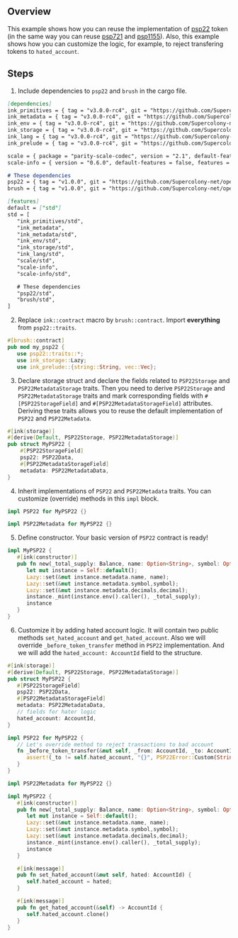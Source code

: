 ## Overview

This example shows how you can reuse the implementation of
[psp22](https://github.com/Supercolony-net/openbrush-contracts/tree/main/contracts/token/psp22) token (in the same way you can reuse
[psp721](https://github.com/Supercolony-net/openbrush-contracts/tree/main/contracts/token/psp721) and [psp1155](https://github.com/Supercolony-net/openbrush-contracts/tree/main/contracts/token/psp1155)). Also, this example shows how you can customize
the logic, for example, to reject transfering tokens to `hated_account`.

## Steps

1. Include dependencies to `psp22` and `brush` in the cargo file.

```markdown
[dependencies]
ink_primitives = { tag = "v3.0.0-rc4", git = "https://github.com/Supercolony-net/ink", default-features = false }
ink_metadata = { tag = "v3.0.0-rc4", git = "https://github.com/Supercolony-net/ink", default-features = false, features = ["derive"], optional = true }
ink_env = { tag = "v3.0.0-rc4", git = "https://github.com/Supercolony-net/ink", default-features = false }
ink_storage = { tag = "v3.0.0-rc4", git = "https://github.com/Supercolony-net/ink", default-features = false }
ink_lang = { tag = "v3.0.0-rc4", git = "https://github.com/Supercolony-net/ink", default-features = false }
ink_prelude = { tag = "v3.0.0-rc4", git = "https://github.com/Supercolony-net/ink", default-features = false }

scale = { package = "parity-scale-codec", version = "2.1", default-features = false, features = ["derive"] }
scale-info = { version = "0.6.0", default-features = false, features = ["derive"], optional = true }

# These dependencies
psp22 = { tag = "v1.0.0", git = "https://github.com/Supercolony-net/openbrush-contracts", default-features = false }
brush = { tag = "v1.0.0", git = "https://github.com/Supercolony-net/openbrush-contracts", default-features = false }

[features]
default = ["std"]
std = [
   "ink_primitives/std",
   "ink_metadata",
   "ink_metadata/std",
   "ink_env/std",
   "ink_storage/std",
   "ink_lang/std",
   "scale/std",
   "scale-info",
   "scale-info/std",

   # These dependencies   
   "psp22/std",
   "brush/std",
]
```

2. Replace `ink::contract` macro by `brush::contract`.
   Import **everything** from `psp22::traits`.

```rust
#[brush::contract]
pub mod my_psp22 {
   use psp22::traits::*;
   use ink_storage::Lazy;
   use ink_prelude::{string::String, vec::Vec};
```

3. Declare storage struct and declare the fields related to `PSP22Storage` and `PSP22MetadataStorage`
   traits. Then you need to derive `PSP22Storage` and `PSP22MetadataStorage` traits and mark corresponding fields
   with `#[PSP22StorageField]` and `#[PSP22MetadataStorageField]` attributes. Deriving these traits allows you to reuse
   the default implementation of `PSP22` and `PSP22Metadata`.

```rust
#[ink(storage)]
#[derive(Default, PSP22Storage, PSP22MetadataStorage)]
pub struct MyPSP22 {
    #[PSP22StorageField]
    psp22: PSP22Data,
    #[PSP22MetadataStorageField]
    metadata: PSP22MetadataData,
}
```

4. Inherit implementations of `PSP22` and `PSP22Metadata` traits. You can customize (override) methods in this `impl` block.

```rust
impl PSP22 for MyPSP22 {}

impl PSP22Metadata for MyPSP22 {}
```

5. Define constructor. Your basic version of `PSP22` contract is ready!

```rust
impl MyPSP22 {
   #[ink(constructor)]
   pub fn new(_total_supply: Balance, name: Option<String>, symbol: Option<String>, decimal: u8) -> Self {
      let mut instance = Self::default();
      Lazy::set(&mut instance.metadata.name, name);
      Lazy::set(&mut instance.metadata.symbol,symbol);
      Lazy::set(&mut instance.metadata.decimals,decimal);
      instance._mint(instance.env().caller(), _total_supply);
      instance
   }
}
```

6. Customize it by adding hated account logic. It will contain two public methods `set_hated_account` and `get_hated_account`. Also we will
   override `_before_token_transfer` method in `PSP22` implementation. And we will add the `hated_account: AccountId` field to the structure.

```rust
#[ink(storage)]
#[derive(Default, PSP22Storage, PSP22MetadataStorage)]
pub struct MyPSP22 {
   #[PSP22StorageField]
   psp22: PSP22Data,
   #[PSP22MetadataStorageField]
   metadata: PSP22MetadataData,
   // fields for hater logic
   hated_account: AccountId,
}

impl PSP22 for MyPSP22 {
   // Let's override method to reject transactions to bad account
   fn _before_token_transfer(&mut self, _from: AccountId, _to: AccountId, _amount: Balance) {
      assert!(_to != self.hated_account, "{}", PSP22Error::Custom(String::from("I hate this account!")).as_ref());
   }
}

impl PSP22Metadata for MyPSP22 {}

impl MyPSP22 {
   #[ink(constructor)]
   pub fn new(_total_supply: Balance, name: Option<String>, symbol: Option<String>, decimal: u8) -> Self {
      let mut instance = Self::default();
      Lazy::set(&mut instance.metadata.name, name);
      Lazy::set(&mut instance.metadata.symbol,symbol);
      Lazy::set(&mut instance.metadata.decimals,decimal);
      instance._mint(instance.env().caller(), _total_supply);
      instance
   }

   #[ink(message)]
   pub fn set_hated_account(&mut self, hated: AccountId) {
      self.hated_account = hated;
   }

   #[ink(message)]
   pub fn get_hated_account(&self) -> AccountId {
      self.hated_account.clone()
   }
}
```
